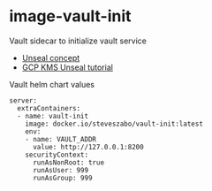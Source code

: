 # image-vault-init

Vault sidecar to initialize vault service

- [Unseal concept](https://developer.hashicorp.com/vault/docs/concepts/seal)
- [GCP KMS Unseal tutorial](https://developer.hashicorp.com/vault/tutorials/auto-unseal/autounseal-gcp-kms)

Vault helm chart values

```
server:
  extraContainers:
  - name: vault-init
    image: docker.io/steveszabo/vault-init:latest
    env:
    - name: VAULT_ADDR
      value: http://127.0.0.1:8200
    securityContext:
      runAsNonRoot: true
      runAsUser: 999
      runAsGroup: 999
```